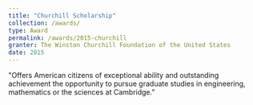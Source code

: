 ```yaml
---
title: "Churchill Scholarship"
collection: /awards/
type: Award
permalink: /awards/2015-churchill
granter: The Winston Churchill Foundation of the United States
date: 2015
---
```


"Offers American citizens of exceptional ability and outstanding achievement the opportunity to pursue graduate studies in engineering, mathematics or the sciences at Cambridge."
